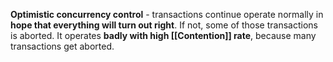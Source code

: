 **Optimistic concurrency control** - transactions continue operate normally in **hope that everything will turn out right**. If not, some of those transactions is aborted. It operates **badly with high [[Contention]] rate**, because many transactions get aborted.